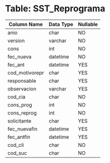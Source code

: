 # Table: SST_Reprograma

| Column Name | Data Type | Nullable |
|-------------|-----------|----------|
| anio | char | NO |
| version | varchar | NO |
| cons | int | NO |
| fec_nueva | datetime | NO |
| fec_ant | datetime | YES |
| cod_motivorepr | char | YES |
| responsable | char | YES |
| observacion | varchar | YES |
| cod_cia | char | NO |
| cons_prog | int | NO |
| cons_reprog | int | NO |
| solicitante | char | YES |
| fec_nuevafin | datetime | YES |
| fec_antfin | datetime | YES |
| cod_cli | char | NO |
| cod_suc | char | NO |
